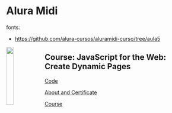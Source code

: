 # Alura Midi

fonts: 
- https://github.com/alura-cursos/aluramidi-curso/tree/aula5

<img align="left" width="20%" src='https://github.com/alura-dive-enock/certificates/blob/main/Courses/Front_End/JavaScript/JavaScript_for_the_Web_Create_Dynamic_Pages/assets/icon_alura_JavaScript%20para%20Web:%20Crie%20p%C3%A1ginas%20din%C3%A2micas.png?raw=true' />

## Course: JavaScript for the Web: Create Dynamic Pages

[Code](aluramidi_vanila)

[About and Certificate](https://github.com/alura-dive-enock/certificates/tree/main/Courses/Front_End/JavaScript/JavaScript_for_the_Web_Create_Dynamic_Pages)

[Course](https://cursos.alura.com.br/course/javascript-web-paginas-dinamicas)


